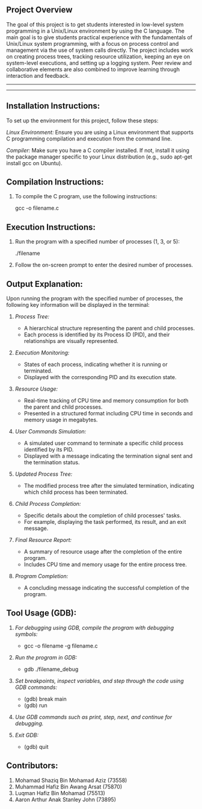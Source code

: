 Project Overview
--
The goal of this project is to get students interested in low-level system programming in a Unix/Linux environment by using the C language. The main goal is to give students practical experience with the fundamentals of Unix/Linux system programming, with a focus on process control and management via the use of system calls directly. The project includes work on creating process trees, tracking resource utilization, keeping an eye on system-level executions, and setting up a logging system. Peer review and collaborative elements are also combined to improve learning through interaction and feedback.
*******
*******

Installation Instructions:
--
To set up the environment for this project, follow these steps:

*Linux Environment:*
Ensure you are using a Linux environment that supports C programming compilation and execution from the command line.

*Compiler:*
Make sure you have a C compiler installed. If not, install it using the package manager specific to your Linux distribution (e.g., sudo apt-get install gcc on Ubuntu).


Compilation Instructions:
--
1. To compile the C program, use the following instructions:
  
   gcc -o filename.c


Execution Instructions:
--
1. Run the program with a specified number of processes (1, 3, or 5):

   ./filename 

2. Follow the on-screen prompt to enter the desired number of processes.


Output Explanation:
--
Upon running the program with the specified number of processes, the following key information will be displayed in the terminal:

1. *Process Tree:*
   
   - A hierarchical structure representing the parent and child processes.
   - Each process is identified by its Process ID (PID), and their relationships are visually represented.

2. *Execution Monitoring:*
   - States of each process, indicating whether it is running or terminated.
   - Displayed with the corresponding PID and its execution state.

3. *Resource Usage:*
   - Real-time tracking of CPU time and memory consumption for both the parent and child processes.
   - Presented in a structured format including CPU time in seconds and memory usage in megabytes.

4. *User Commands Simulation:*
   - A simulated user command to terminate a specific child process identified by its PID.
   - Displayed with a message indicating the termination signal sent and the termination status.

5. *Updated Process Tree:*
   - The modified process tree after the simulated termination, indicating which child process has been terminated.

6. *Child Process Completion:*
   - Specific details about the completion of child processes' tasks.
   - For example, displaying the task performed, its result, and an exit message.

7. *Final Resource Report:*
   * A summary of resource usage after the completion of the entire program.
   * Includes CPU time and memory usage for the entire process tree.

8. *Program Completion:*
   * A concluding message indicating the successful completion of the program.


Tool Usage (GDB):
---
1. *For debugging using GDB, compile the program with debugging symbols:*
   - gcc -o filename -g filename.c

2. *Run the program in GDB:*
   - gdb ./filename_debug 

3. *Set breakpoints, inspect variables, and step through the code using GDB commands:*
   - (gdb) break main
   - (gdb) run

4. *Use GDB commands such as print, step, next, and continue for debugging.*
   
5. *Exit GDB:*
   - (gdb) quit


Contributors:
--
1.	Mohamad Shaziq Bin Mohamad Aziz (73558)  
2.  Muhammad Hafiz Bin Awang Arsat (75870)
3.  Luqman Hafiz Bin Mohamad (75513)
4.  Aaron Arthur Anak Stanley John (73895)



